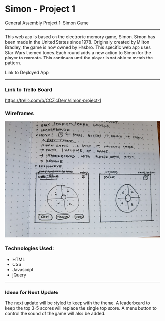 # Simon - Project 1
General Assembly Project 1: Simon Game

---

This web app is based on the electronic memory game, Simon. Simon has been made in the United States since 1978. Originally created by Milton Bradley, the game is now owned by Hasbro. This specific web app uses Star Wars themed tones. Each round adds a new action to Simon for the player to recreate. This continues until the player is not able to match the pattern.



Link to Deployed App


---

### Link to Trello Board
https://trello.com/b/CCZIcDem/simon-project-1


### Wireframes
<img src= 'images/Wireframes.jpg' alt='Wireframes'>

### Technologies Used:
* HTML
* CSS
* Javascript
* jQuery


---

### Ideas for Next Update

The next update will be styled to keep with the theme.
A leaderboard to keep the top 3-5 scores will replace the single top score.
A menu button to control the sound of the game will also be added.
